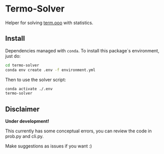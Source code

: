 # Termo-Solver

Helper for solving [term.ooo](https://term.ooo) with statistics.

## Install

Dependencies managed with `conda`. To install this package`s environment, just do: 

```bash
cd termo-solver
conda env create .env -f environment.yml
```

Then to use the solver script:

```bash
conda activate ./.env
termo-solver
```

## Disclaimer

**Under development!**

This currently has some conceptual errors, you can review the code in prob.py and cli.py.

Make suggestions as issues if you want :)
